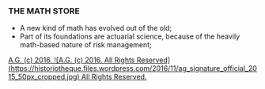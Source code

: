 ### THE MATH STORE
* A new kind of math has evolved out of the old;
* Part of its foundations are actuarial science, because of the heavily math-based nature of risk management;

[A.G. (c) 2016. ![A.G. (c) 2016. All Rights Reserved]
(https://historiotheque.files.wordpress.com/2016/11/ag_signature_official_2015_50px_cropped.jpg) All Rights Reserved.](http://alexgagnon.com)
